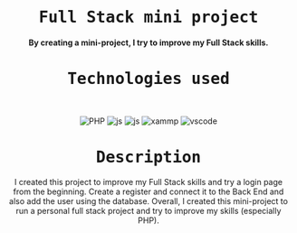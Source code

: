 <p align="center">
<h1 align="center"><samp>Full Stack mini project</samp></h1>
<h4 align="center">By creating a mini-project, I try to improve my Full Stack skills.</h4>  
</p>

<p align="center"><h1 align="center"><samp>Technologies used</samp></h1></p>
<br/>
<p align="center">
  <img src="https://img.shields.io/badge/-PHP-9cf?style=for-the-badge&logo=php" alt="PHP" />
  <img src="https://img.shields.io/badge/-Javascript-yellowgreen?style=for-the-badge&logo=javascript" alt="js" />
  <img src="https://img.shields.io/badge/-My Sql-yellow?style=for-the-badge&logo=mysql" alt="js" />
  <img src="https://img.shields.io/badge/-Xammp-orange?style=for-the-badge&logo=xampp&logoColor=white" alt="xammp" />
  <img src="https://img.shields.io/badge/-Vscode-blue?style=for-the-badge&logo=visual-studio-code" alt="vscode" />
</p>

<p align="center"><h1 align="center"><samp>Description</samp></h1></p>
<p align='center'>
I created this project to improve my Full Stack skills and try a login page from the beginning. Create a register and connect it to the Back End and also add the user using the database.
Overall,
I created this mini-project to run a personal full stack project and try to improve my skills (especially PHP).
</p>
